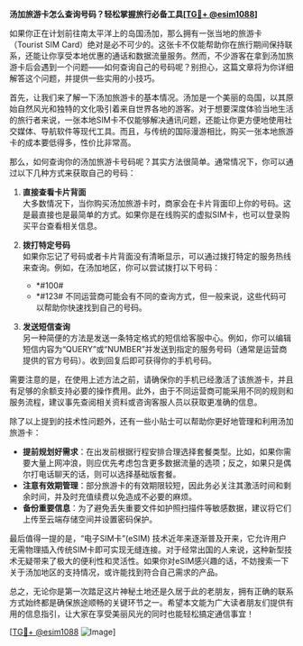 **汤加旅游卡怎么查询号码？轻松掌握旅行必备工具[[TG💪+ @esim1088](https://t.me/s/esim1088)]**

如果你正在计划前往南太平洋上的岛国汤加，那么拥有一张当地的旅游卡（Tourist SIM Card）绝对是必不可少的。这张卡不仅能帮助你在旅行期间保持联系，还能让你享受本地优惠的通话和数据流量服务。然而，不少游客在拿到汤加旅游卡后会遇到一个问题——如何查询自己的号码呢？别担心，这篇文章将为你详细解答这个问题，并提供一些实用的小技巧。

首先，让我们来了解一下汤加旅游卡的基本情况。汤加是一个美丽的岛国，以其原始自然风光和独特的文化吸引着来自世界各地的游客。对于想要深度体验当地生活的旅行者来说，一张本地SIM卡不仅能够解决通讯问题，还能让你更方便地使用社交媒体、导航软件等现代工具。而且，与传统的国际漫游相比，购买一张本地旅游卡的成本要低得多，性价比非常高。

那么，如何查询你的汤加旅游卡号码呢？其实方法很简单。通常情况下，你可以通过以下几种方式来获取自己的号码：

1. **直接查看卡片背面**  
   大多数情况下，当你购买汤加旅游卡时，商家会在卡片背面印上你的号码。这是最直接也是最简单的方式。如果你是在线购买的虚拟SIM卡，也可以登录购买平台查看相关信息。

2. **拨打特定号码**  
   如果你忘记了号码或者卡片背面没有清晰显示，可以通过拨打特定的服务热线来查询。例如，在汤加地区，你可以尝试拨打以下号码：
   - *#100#
   - *#123#
   不同运营商可能会有不同的查询方式，但一般来说，这些代码可以帮助你快速找到自己的号码。

3. **发送短信查询**  
   另一种简便的方法是发送一条特定格式的短信给客服中心。例如，你可以编辑短信内容为“QUERY”或“NUMBER”并发送到指定的服务号码（通常是运营商提供的官方号码）。收到回复后即可获得你的手机号码。

需要注意的是，在使用上述方法之前，请确保你的手机已经激活了该旅游卡，并且有足够的余额支持必要的操作费用。此外，由于不同运营商可能采用不同的规则和服务流程，建议事先查阅相关资料或咨询客服人员以获取更准确的信息。

除了以上提到的技术性问题外，还有一些小贴士可以帮助你更好地管理和利用汤加旅游卡：

- **提前规划好需求**：在出发前根据行程安排合理选择套餐类型。比如，如果你需要大量上网冲浪，则应优先考虑包含更多数据流量的选项；反之，如果只是偶尔打电话聊天的话，则可以选择基础版套餐。
- **注意有效期管理**：部分旅游卡的有效期限较短，因此务必关注其激活时间和剩余时间，并及时充值续费以免造成不必要的麻烦。
- **备份重要信息**：为了避免丢失重要文件如护照扫描件等敏感数据，建议将它们上传至云端存储空间并设置密码保护。

最后值得一提的是，“电子SIM卡”(eSIM) 技术近年来逐渐普及开来，它允许用户无需物理插入传统SIM卡即可实现无缝连接。对于经常出国的人来说，这种新型技术无疑带来了极大的便利性和灵活性。如果你对eSIM感兴趣的话，不妨搜索一下关于汤加地区的支持情况，或许能找到符合自己需求的产品。

总之，无论你是第一次踏足这片神秘土地还是久居于此的老朋友，拥有正确的联系方式始终都是确保旅途顺畅的关键环节之一。希望本文能为广大读者朋友们提供有用的信息指引，让大家在享受美丽风光的同时也能轻松搞定通信事宜！

[[TG💪+ @esim1088](https://t.me/s/esim1088) ![Image](https://i.postimg.cc/4NQfJmqS/Snipaste-2025-05-13-00-14-12.png)]